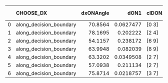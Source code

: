 |    | CHOOSE_DX               |   dxONAngle |      dON1 | cIDON1   |   dON_patch_1 |   nTON |       dON |   dxOFFAngle |     dOFF1 | cIDOFF1   |   dOFF_patch_1 |   nTOFF |      dOFF | SUCCESS   |   nExp |   dual_point_id |   subpoint_time_seconds |   total_execution_time |      logp |   dOFF/dON | Vote dOFF>dON   |
|---:|:------------------------|------------:|----------:|:---------|--------------:|-------:|----------:|-------------:|----------:|:----------|---------------:|--------:|----------:|:----------|-------:|----------------:|------------------------:|-----------------------:|----------:|-----------:|:----------------|
|  0 | along_decision_boundary |     70.8564 | 0.0627477 | [0 3]    |     0.0627477 |      1 | 0.0627477 |      77.9286 | 0.621438  | [1 3]     |      0.621438  |       1 | 0.621438  | True      |      1 |              16 |                 2.29612 |                19.8272 |  0        |   9.90375  | True            |
|  1 | along_decision_boundary |     78.1695 | 0.202222  | [2 4]    |     0.202222  |      1 | 0.202222  |      65.5458 | 0.633432  | [2 4]     |      0.633432  |       1 | 0.633432  | True      |      2 |              25 |                 6.16604 |                47.1147 | -0.5      |   3.13236  | True            |
|  2 | along_decision_boundary |     54.1157 | 0.238172  | [6 9]    |     0.238172  |      1 | 0.238172  |      55.0227 | 0.160728  | [6 9]     |      0.160728  |       1 | 0.160728  | False     |      3 |              59 |                 2.8903  |               100.905  | -1        |   0.674839 | False           |
|  3 | along_decision_boundary |     63.9948 | 0.082039  | [8 9]    |     0.082039  |      1 | 0.082039  |      66.2722 | 0.0543409 | [8 9]     |      0.0543409 |       1 | 0.0543409 | False     |      4 |              71 |                 1.0092  |               131.011  | -0.166667 |   0.662378 | False           |
|  4 | along_decision_boundary |     63.3202 | 0.0349508 | [2 7]    |     0.0349508 |      1 | 0.0349508 |      63.475  | 0.999178  | [2 7]     |      0.999178  |       1 | 0.999178  | True      |      5 |              78 |                 3.41177 |               140.567  | -0        |  28.5881   | True            |
|  5 | along_decision_boundary |     57.0938 | 0.211134  | [2 7]    |     0.211134  |      1 | 0.211134  |      47.7483 | 0.185034  | [2 7]     |      0.185034  |       1 | 0.185034  | False     |      6 |              87 |                 3.64893 |               163.068  | -0.1      |   0.87638  | False           |
|  6 | along_decision_boundary |     75.8714 | 0.0218757 | [3 7]    |     0.0218757 |      1 | 0.0218757 |      83.384  | 0.221638  | [3 7]     |      0.221638  |       1 | 0.221638  | True      |      7 |             175 |                 1.0557  |               325.943  | -0        |  10.1317   | True            |